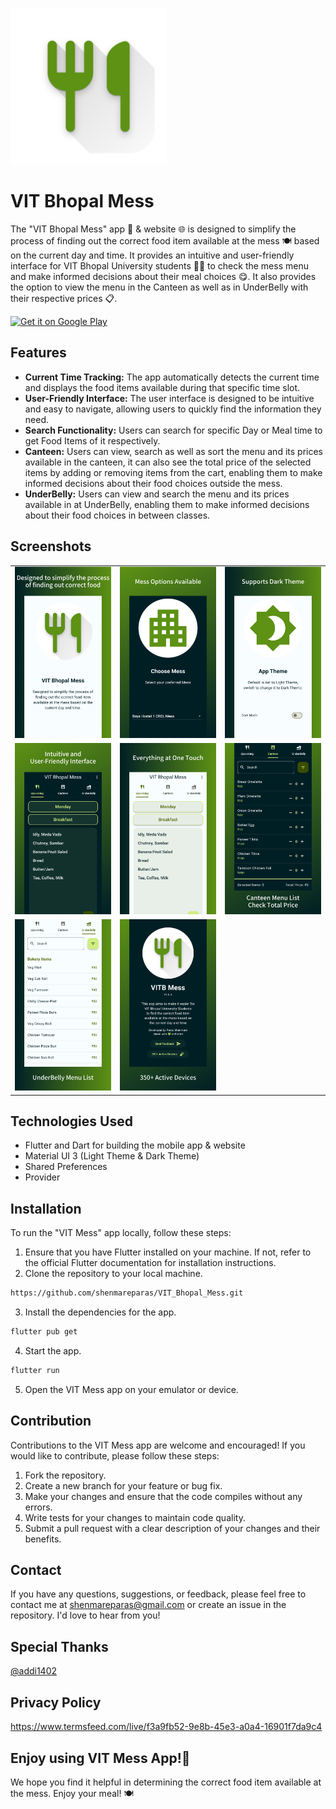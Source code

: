 <a href='https://play.google.com/store/apps/details?id=com.shenmareparas.vit_mess&pcampaignid=pcampaignidMKT-Other-global-all-co-prtnr-py-PartBadge-Mar2515-1'><img alt='App Icon' src="assets/images/icon_squircle.png" width = 250/></a>
 
# VIT Bhopal Mess
The "VIT Bhopal Mess" app 📱 & website 🌐 is designed to simplify the process of finding out the correct food item available at the mess 🍽️ based on the current day and time. It provides an intuitive and user-friendly interface for VIT Bhopal University students 👨‍🎓 to check the mess menu and make informed decisions about their meal choices 😋. It also provides the option to view the menu in the Canteen as well as in UnderBelly with their respective prices 📋.

<a href='https://play.google.com/store/apps/details?id=com.shenmareparas.vit_mess&pcampaignid=pcampaignidMKT-Other-global-all-co-prtnr-py-PartBadge-Mar2515-1'><img alt='Get it on Google Play' src='https://play.google.com/intl/en_us/badges/static/images/badges/en_badge_web_generic.png' width ="300"/></a>

## Features
- **Current Time Tracking:** The app automatically detects the current time and displays the food items available during that specific time slot.
- **User-Friendly Interface:** The user interface is designed to be intuitive and easy to navigate, allowing users to quickly find the information they need.
- **Search Functionality:** Users can search for specific Day or Meal time to get Food Items of it respectively.
- **Canteen:** Users can view, search as well as sort the menu and its prices available in the canteen, it can also see the total price of the selected items by adding or removing items from the cart, enabling them to make informed decisions about their food choices outside the mess.
- **UnderBelly:** Users can view and search the menu and its prices available in at UnderBelly, enabling them to make informed decisions about their food choices in between classes.

## Screenshots
<table>
  <tr>
    <td><img alt='Image 1' src="assets/playstore_images/1.png" width="250"/></td>
    <td><img alt='Image 2' src="assets/playstore_images/2.png" width="250"/></td>
    <td><img alt='Image 3' src="assets/playstore_images/3.png" width="250"/></td>
  </tr>
  <tr>
    <td><img alt='Image 4' src="assets/playstore_images/4.png" width="250"/></td>
    <td><img alt='Image 5' src="assets/playstore_images/5.png" width="250"/></td>
    <td><img alt='Image 6' src="assets/playstore_images/6.png" width="250"/></td>
  </tr>
  <tr>
    <td><img alt='Image 7' src="assets/playstore_images/7.png" width="250"/></td>
    <td><img alt='Image 8' src="assets/playstore_images/8.png" width="250"/></td>
  </tr>
</table>

## Technologies Used
- Flutter and Dart for building the mobile app & website
- Material UI 3 (Light Theme & Dark Theme)
- Shared Preferences
- Provider

## Installation
To run the "VIT Mess" app locally, follow these steps:
1. Ensure that you have Flutter installed on your machine. If not, refer to the official Flutter documentation for installation instructions.
2. Clone the repository to your local machine.

```bash
https://github.com/shenmareparas/VIT_Bhopal_Mess.git
```
3. Install the dependencies for the app.
```bash
flutter pub get
```
4. Start the app.
```bash
flutter run
```
5. Open the VIT Mess app on your emulator or device.

## Contribution
Contributions to the VIT Mess app are welcome and encouraged! If you would like to contribute, please follow these steps:

1. Fork the repository.
2. Create a new branch for your feature or bug fix.
3. Make your changes and ensure that the code compiles without any errors.
4. Write tests for your changes to maintain code quality.
5. Submit a pull request with a clear description of your changes and their benefits.

## Contact
If you have any questions, suggestions, or feedback, please feel free to contact me at shenmareparas@gmail.com or create an issue in the repository. I'd love to hear from you!

## Special Thanks
<a href = "https://github.com/addi1402"> @addi1402 </a>

## Privacy Policy
https://www.termsfeed.com/live/f3a9fb52-9e8b-45e3-a0a4-16901f7da9c4

## Enjoy using VIT Mess App!📱
We hope you find it helpful in determining the correct food item available at the mess. Enjoy your meal! 🍽️
